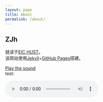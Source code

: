 ```yaml
---
layout: page
title: About
permalink: /about/
---
```

## ZJh
就读于[EIC](http://eic.hust.edu.cn/),[HUST](https://www.hust.edu.cn/)。\
该网站使用[Jekyll](https://jekyllcn.com/)+[GitHub Pages](https://docs.github.com/cn/pages)搭建。

<a href="/music/ZARD - Good-bye.mp3">Play the sound</a>\
test:
<html>
  <body>
    <audio controls height="100" width="100">
      <source src="/music/ZARD - Good-bye.mp3" type="audio/mpeg">
      <embed height="50" width="100" src="/music/ZARD - Good-bye.mp3">
    </audio>
  </body>
</html>
